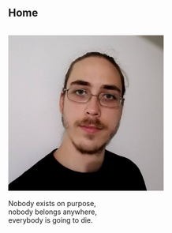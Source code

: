 <h2 id="about">Home</h2>
<hr style="height:1px; visibility:hidden;" />
<img src="/img/me.jpg" alt="Ryan" height="315" width="315"/>
<p>Nobody exists on purpose,<br>nobody belongs anywhere,<br>everybody is going to die.</p>

<script type="text/javascript">
	if(window.location.hash=="about"){
		window.location=window.location.origin+'/about'
	}
	if(window.location.hash=="contact"){
		window.location=window.location.origin+'/contact'
	}
	if(window.location.hash=="projects"){
		window.location=window.location.origin+'/projects'
	}
</script>